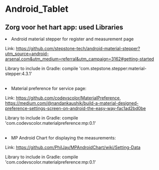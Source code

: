 # Android_Tablet


<h2>Zorg voor het hart app: used Libraries</h2>

<li>Android material stepper for register and measurement page

Link: https://github.com/stepstone-tech/android-material-stepper?utm_source=android-arsenal.com&utm_medium=referral&utm_campaign=3162#getting-started

Library to include in Gradle:  compile 'com.stepstone.stepper:material-stepper:4.3.1'
</li>

<br>


<li>Material preference for service page: 

Link: https://github.com/codevscolor/MaterialPreference, https://medium.com/@nandankaushik/build-a-material-designed-preference-settings-screen-on-android-the-easy-way-fac1ad2bd0be

Library to include in Gradle:  compile 'com.codevscolor.materialpreference:mp:0.1' </li>

<br>


<li>MP Android Chart for displaying the measurements: 

Link: https://github.com/PhilJay/MPAndroidChart/wiki/Setting-Data

Library to include in Gradle:  compile 'com.codevscolor.materialpreference:mp:0.1'
</li>
